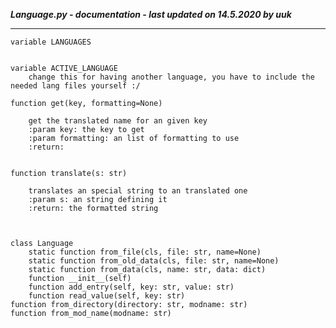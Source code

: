 ***Language.py - documentation - last updated on 14.5.2020 by uuk***
___

    variable LANGUAGES


    variable ACTIVE_LANGUAGE
        change this for having another language, you have to include the needed lang files yourself :/

    function get(key, formatting=None)
        
        get the translated name for an given key
        :param key: the key to get
        :param formatting: an list of formatting to use
        :return:
        

    function translate(s: str)
        
        translates an special string to an translated one
        :param s: an string defining it
        :return: the formatted string
        


    class Language
        static function from_file(cls, file: str, name=None)
        static function from_old_data(cls, file: str, name=None)
        static function from_data(cls, name: str, data: dict)
        function __init__(self)
        function add_entry(self, key: str, value: str)
        function read_value(self, key: str)
    function from_directory(directory: str, modname: str)
    function from_mod_name(modname: str)